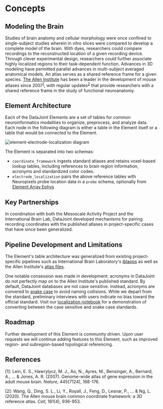 # Concepts

## Modeling the Brain

Studies of brain anatomy and cellular morphology were once confined to single-subject studies wherein in vitro slices were compared to develop a complete model of the brain. With dyes, researchers could compare recordings to the reconstructed location of a given recording device. Through clever experimental design, researchers could further associate highly localized regions to their task-dependent function. Advances in 3D modeling have permitted parallel advances in multi-subject averaged anatomical models. An atlas serves as a shared reference frame for a given species. [The Allen Institute](https://mouse.brain-map.org/) has been a leader in the development of mouse atlases since 2007<sup>[1](#references)</sup>, with regular updates<sup>[2](#references)</sup> that provide researchers with a shared reference frame in the study of functional neuroanatomy.

## Element Architecture

Each of the DataJoint Elements are a set of tables for common neuroinformatics modalities to organize, preprocess, and analyze data. Each node in the following diagram is either a table in the Element itself or a table that would be connected to the Element.

![element-electrode-localization diagram](https://raw.githubusercontent.com/datajoint/element-electrode-localization/main/images/diagram_electrode_localization.svg)

The Element is separated into two schemas:

+ `coordinate_framework` ingests standard atlases and retains voxel-based lookup tables, including references to brain region information, acronyms and standardized color codes.
+ `electrode_localization` pairs the above reference tables with Neuropixels probe location data in a `probe` schema, optionally from [Element Array Ephys](https://github.com/datajoint/element-array-ephys)

## Key Partnerships

In coordination with both the Mesoscale Activity Project and the International Brain Lab, DataJoint developed mechanisms for pairing recording coordinates with the published atlases in project-specific cases that have since been generalized.

## Pipeline Development and Limitations

The Element's table architecture was generalized from existing project-specific
pipelines such as International Brain Laboratory's [iblapps](https://github.com/int-brain-lab/iblapps/wiki/) as well as the Allen
Institute's [atlas files](https://community.brain-map.org/t/allen-mouse-ccf-accessing-and-using-related-data-and-tools/359).

One notable consession was made in development: acronyms in DataJoint do not perfectly map on to the Allen Institute's published standard. By default, DataJoint databases are not case sensitive. Instead, acronyms are convered to [snake case](https://en.wikipedia.org/wiki/Snake_case) to avoid naming collisions. While we depart from the standard, preliminary interviews with users indicate no bias toward the official standard. Visit our [localization notebook](https://github.com/datajoint/workflow-array-ephys/blob/main/notebooks/08-electrode-localization.ipynb) for a demonstration of converting between the case sensitive and snake case standards. 

## Roadmap

Further development of this Element is community driven. Upon user requests we will continue adding features to this Element, such as improved region- and subregion-based topological referencing.

## References

[1]: Lein, E. S., Hawrylycz, M. J., Ao, N., Ayres, M., Bensinger, A., Bernard, A., ... & Jones, A. R. (2007). Genome-wide atlas of gene expression in the adult mouse brain. *Nature*, 445(7124), 168-176.

[2]: Wang, Q., Ding, S. L., Li, Y., Royall, J., Feng, D., Lesnar, P., ... & Ng, L. (2020). The Allen mouse brain common coordinate framework: a 3D reference atlas. *Cell*, 181(4), 936-953.